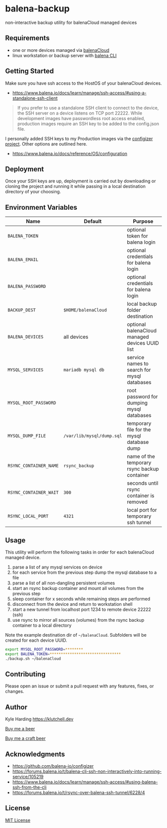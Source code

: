 # balena-backup

non-interactive backup utility for balenaCloud managed devices

## Requirements

- one or more devices managed via [balenaCloud](https://www.balena.io/cloud/)
- linux workstation or backup server with [balena CLI](https://www.balena.io/docs/reference/balena-cli/)

## Getting Started

Make sure you have ssh access to the HostOS of your balenaCloud devices.

- <https://www.balena.io/docs/learn/manage/ssh-access/#using-a-standalone-ssh-client>

> If you prefer to use a standalone SSH client to connect to the device, the SSH server on a device listens on TCP port 22222. While development images have passwordless root access enabled, production images require an SSH key to be added to the config.json file.

I personally added SSH keys to my Production images via the [configizer project](https://github.com/balena-io-playground/configizer). Other options are outlined here.

- <https://www.balena.io/docs/reference/OS/configuration>

## Deployment

Once your SSH keys are up, deployment is carried out by downloading or cloning the project and running it while passing in a local destination directory of your choosing.

## Environment Variables

| Name                   | Default                   | Purpose                                        |
| ---------------------- | ------------------------- | ---------------------------------------------- |
| `BALENA_TOKEN`         |                           | optional token for balena login                |
| `BALENA_EMAIL`         |                           | optional credentials for balena login          |
| `BALENA_PASSWORD`      |                           | optional credentials for balena login          |
| `BACKUP_DEST`          | `$HOME/balenaCloud`       | local backup folder destination                |
| `BALENA_DEVICES`       | all devices               | optional balenaCloud managed devices UUID list |
| `MYSQL_SERVICES`       | `mariadb mysql db`        | service names to search for mysql databases    |
| `MYSQL_ROOT_PASSWORD`  |                           | root password for dumping mysql databases      |
| `MYSQL_DUMP_FILE`      | `/var/lib/mysql/dump.sql` | temporary file for the mysql database dump     |
| `RSYNC_CONTAINER_NAME` | `rsync_backup`            | name of the temporary rsync backup container   |
| `RSYNC_CONTAINER_WAIT` | `300`                     | seconds until rsync container is removed       |
| `RSYNC_LOCAL_PORT`     | `4321`                    | local port for temporary ssh tunnel            |

## Usage

This utility will perform the following tasks in order for each balenaCloud managed device.

1. parse a list of any mysql services on device
2. for each service from the previous step dump the mysql database to a file
3. parse a list of all non-dangling persistent volumes
4. start an rsync backup container and mount all volumes from the previous step
5. sleep container for x seconds while remaining steps are performed
6. disconnect from the device and return to workstation shell
7. start a new tunnel from localhost port 1234 to remote device 22222 (ssh)
8. use rsync to mirror all sources (volumes) from the rsync backup container to a local directory

Note the example destination dir of `~/balenaCloud`. Subfolders will be created for each device UUID.

```bash
export MYSQL_ROOT_PASSWORD=********
export BALENA_TOKEN=********************************
./backup.sh ~/balenaCloud
```

## Contributing

Please open an issue or submit a pull request with any features, fixes, or changes.

## Author

Kyle Harding <https://klutchell.dev>

[Buy me a beer](https://kyles-tip-jar.myshopify.com/cart/31356319498262:1?channel=buy_button)

[Buy me a craft beer](https://kyles-tip-jar.myshopify.com/cart/31356317859862:1?channel=buy_button)

## Acknowledgments

- <https://github.com/balena-io/configizer>
- <https://forums.balena.io/t/balena-cli-ssh-non-interactively-into-running-service/105219>
- <https://www.balena.io/docs/learn/manage/ssh-access/#using-balena-ssh-from-the-cli>
- <https://forums.balena.io/t/rsync-over-balena-ssh-tunnel/6228/4>

## License

[MIT License](./LICENSE)
